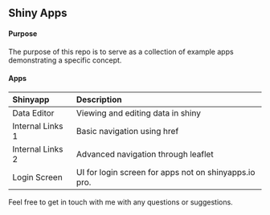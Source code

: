 ## Shiny Apps


#### Purpose

The purpose of this repo is to serve as a collection of example apps demonstrating a specific concept. 

#### Apps

| Shinyapp | Description |
| :---     | :----       |
| Data Editor | Viewing and editing data in shiny |
| Internal Links 1 | Basic navigation using href |
| Internal Links 2 | Advanced navigation through leaflet |
| Login Screen | UI for login screen for apps not on shinyapps.io pro. |

Feel free to get in touch with me with any questions or suggestions.
